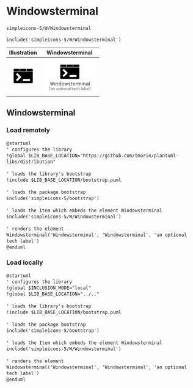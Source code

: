 # Windowsterminal


```text
simpleicons-5/W/Windowsterminal
```

```text
include('simpleicons-5/W/Windowsterminal')
```



| Illustration | Windowsterminal |
| :---: | :---: |
| ![illustration for Illustration](../../simpleicons-5/W/Windowsterminal.png) | ![illustration for Windowsterminal](../../simpleicons-5/W/Windowsterminal.Local.png) |




## Windowsterminal

### Load remotely
```plantuml
@startuml
' configures the library
!global $LIB_BASE_LOCATION="https://github.com/tmorin/plantuml-libs/distribution"

' loads the library's bootstrap
!include $LIB_BASE_LOCATION/bootstrap.puml

' loads the package bootstrap
include('simpleicons-5/bootstrap')

' loads the Item which embeds the element Windowsterminal
include('simpleicons-5/W/Windowsterminal')

' renders the element
Windowsterminal('Windowsterminal', 'Windowsterminal', 'an optional tech label')
@enduml
```

### Load locally
```plantuml
@startuml
' configures the library
!global $INCLUSION_MODE="local"
!global $LIB_BASE_LOCATION="../.."

' loads the library's bootstrap
!include $LIB_BASE_LOCATION/bootstrap.puml

' loads the package bootstrap
include('simpleicons-5/bootstrap')

' loads the Item which embeds the element Windowsterminal
include('simpleicons-5/W/Windowsterminal')

' renders the element
Windowsterminal('Windowsterminal', 'Windowsterminal', 'an optional tech label')
@enduml
```


